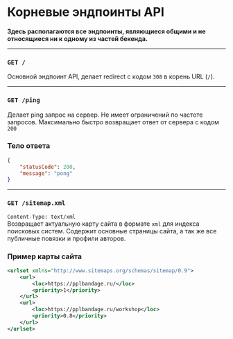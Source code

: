 # Корневые эндпоинты API
**Здесь располагаются все эндпоинты, являющиеся общими и не относящиеся ни к одному из частей бекенда.**

---

### `GET /`
Основной эндпоинт API, делает redirect с кодом `308` в корень URL (`/`).

---

### `GET /ping`
Делает ping запрос на сервер. Не имеет ограничений по частоте запросов. Максимально быстро возвращает ответ от сервера с кодом `200`

### Тело ответа
```json
{
    "statusCode": 200,
    "message": "pong"
}
```

---

### `GET /sitemap.xml`
`Content-Type: text/xml`  
Возвращает актуальную карту сайта в формате `xml` для индекса поисковых систем. Содержит основные страницы сайта, а так же все публичные повязки и профили авторов.  

### Пример карты сайта
```xml
<urlset xmlns="http://www.sitemaps.org/schemas/sitemap/0.9">
    <url>
        <loc>https://pplbandage.ru/</loc>
        <priority>1</priority>
    </url>
    <url>
        <loc>https://pplbandage.ru/workshop</loc>
        <priority>0.8</priority>
    </url>
</urlset>
```